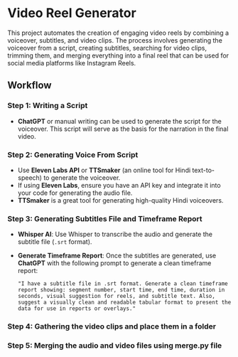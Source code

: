 # Video Reel Generator

This project automates the creation of engaging video reels by combining a voiceover, subtitles, and video clips. The process involves generating the voiceover from a script, creating subtitles, searching for video clips, trimming them, and merging everything into a final reel that can be used for social media platforms like Instagram Reels.

## Workflow

### Step 1: Writing a Script

- **ChatGPT** or manual writing can be used to generate the script for the voiceover. This script will serve as the basis for the narration in the final video.

### Step 2: Generating Voice From Script

- Use **Eleven Labs API** or **TTSmaker** (an online tool for Hindi text-to-speech) to generate the voiceover.
- If using **Eleven Labs**, ensure you have an API key and integrate it into your code for generating the audio file.
- **TTSmaker** is a great tool for generating high-quality Hindi voiceovers.

### Step 3: Generating Subtitles File and Timeframe Report

- **Whisper AI**: Use Whisper to transcribe the audio and generate the subtitle file (`.srt` format).
- **Generate Timeframe Report**: Once the subtitles are generated, use **ChatGPT** with the following prompt to generate a clean timeframe report:

  ```plaintext
  "I have a subtitle file in .srt format. Generate a clean timeframe report showing: segment number, start time, end time, duration in seconds, visual suggestion for reels, and subtitle text. Also, suggest a visually clean and readable tabular format to present the data for use in reports or overlays."
  ```

### Step 4: Gathering the video clips and place them in a folder

### Step 5: Merging the audio and video files using merge.py file
